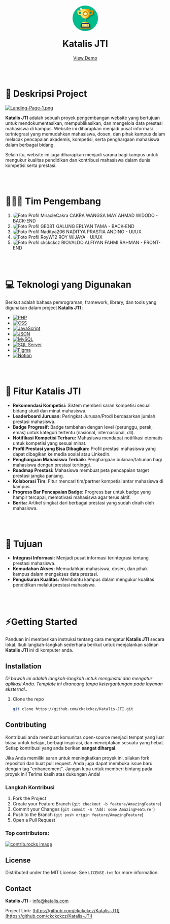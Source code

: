 <!-- PROJECT LOGO -->
<br />
<div align="center">
    <img src="./public/img/katalis.png" alt="Logo" width="80" height="80" style="border-radius:10px">

  <h1 align="center" style="margin-top: 20px;">Katalis JTI</h1>

  <p align="center">
    <a href="https://github.com/othneildrew/Best-README-Template">View Demo</a>
  </p>
</div>

<br/>
<br/>

# 📖 Deskripsi Project

[![Landing-Page-1.png](https://i.postimg.cc/3xZkCM3J/Landing-Page-1.png)](https://postimg.cc/0zb5PB6L)

**Katalis JTI** adalah sebuah proyek pengembangan website yang bertujuan untuk mendokumentasikan, mempublikasikan, dan mengelola data prestasi mahasiswa di kampus. Website ini diharapkan menjadi pusat informasi terintegrasi yang memudahkan mahasiswa, dosen, dan pihak kampus dalam melacak pencapaian akademis, kompetisi, serta penghargaan mahasiswa dalam berbagai bidang.

Selain itu, website ini juga diharapkan menjadi sarana bagi kampus untuk mengukur kualitas pendidikan dan kontribusi mahasiswa dalam dunia kompetisi serta prestasi.

<br/>
<br/>

# 👨🏽‍💻 Tim Pengembang

1. <img src="https://github.com/MiracleCakra.png" alt="Foto Profil MiracleCakra" width="50" style
="border-radius:10px"/>  CAKRA WANGSA MAY AHMAD WIDODO - BACK-END
1. <img src="https://github.com/GE08T.png" alt="Foto Profil GE08T" width="50" style
="border-radius:10px"/>  GALUNG ERLYAN TAMA - BACK-END
1. <img src="https://github.com/Naditya206.png" alt="Foto Profil Naditya206" width="50" style
="border-radius:10px"/>  NADITYA PRASTIA ANDINO - UI/UX
1. <img src="https://github.com/RoyW12.png" alt="Foto Profil RoyW12" width="50" style
="border-radius:10px"/>  ROY WIJAYA - UI/UX
1. <img src="https://github.com/ckckckcz.png" alt="Foto Profil ckckckcz" width="50" style
="border-radius:10px"/> RIOVALDO ALFIYAN FAHMI RAHMAN - FRONT-END


<br/>
<br/>

# 💻 Teknologi yang Digunakan

Berikut adalah bahasa pemrograman, framework, library, dan tools yang digunakan dalam project **Katalis JTI** :

* [![PHP][PHP-logo]][PHP-url]
* [![CSS][CSS-logo]][CSS-url]
* [![JavaScript][JS-logo]][JS-url]
* [![JSON][JSON-logo]][JSON-url]
* [![MySQL][MySQL-logo]][MySQL-url]
* [![SQL Server][SQLServer-logo]][SQLServer-url]
* [![Figma][Figma-logo]][Figma-url]
* [![Notion][Notion-logo]][Notion-url]

<br/>
<br/>

# 🚀 Fitur **Katalis JTI**

- **Rekomendasi Kompetisi:** Sistem memberi saran kompetisi sesuai bidang studi dan minat mahasiswa.
- **Leaderboard Jurusan:** Peringkat Jurusan/Prodi berdasarkan jumlah prestasi mahasiswa.
- **Badge Progresif:** Badge tambahan dengan level (perunggu, perak, emas) untuk kategori tertentu (nasional, internasional, dll).
- **Notifikasi Kompetisi Terbaru:** Mahasiswa mendapat notifikasi otomatis untuk kompetisi yang sesuai minat.
- **Profil Prestasi yang Bisa Dibagikan:** Profil prestasi mahasiswa yang dapat dibagikan ke media sosial atau LinkedIn.
- **Penghargaan Mahasiswa Terbaik:** Penghargaan bulanan/tahunan bagi mahasiswa dengan prestasi tertinggi.
- **Roadmap Prestasi:** Mahasiswa membuat peta pencapaian target prestasi jangka panjang.
- **Kolaborasi Tim:** Fitur mencari tim/partner kompetisi antar mahasiswa di kampus.
- **Progress Bar Pencapaian Badge:** Progress bar untuk badge yang hampir tercapai, memotivasi mahasiswa agar terus aktif.
- **Berita:** Artikel singkat dari berbagai prestasi yang sudah diraih oleh mahasiswa.

<br/>
<br/>

# 🎯 Tujuan

- **Integrasi Informasi:** Menjadi pusat informasi terintegrasi tentang prestasi mahasiswa.
- **Kemudahan Akses:** Memudahkan mahasiswa, dosen, dan pihak kampus dalam mengakses data prestasi.
- **Pengukuran Kualitas:** Membantu kampus dalam mengukur kualitas pendidikan melalui prestasi mahasiswa.

<br/>
<br/>

# ⚡Getting Started

Panduan ini memberikan instruksi tentang cara mengatur **Katalis JTI** secara lokal. Ikuti langkah-langkah sederhana berikut untuk menjalankan salinan **Katalis JTI** ini di komputer anda.

## Installation

_Di bawah ini adalah langkah-langkah untuk menginstal dan mengatur aplikasi Anda. Template ini dirancang tanpa ketergantungan pada layanan eksternal.._

1. Clone the repo
   ```bash
   git clone https://github.com/ckckckcz/Katalis-JTI.git
   ```


<!-- CONTRIBUTING -->
## Contributing

Kontribusi anda membuat komunitas open-source menjadi tempat yang luar biasa untuk belajar, berbagi inspirasi, dan menciptakan sesuatu yang hebat. Setiap kontribusi yang anda berikan **sangat dihargai**.

Jika Anda memiliki saran untuk meningkatkan proyek ini, silakan fork repositori dan buat pull request. Anda juga dapat membuka issue baru dengan tag "enhancement".
Jangan lupa untuk memberi bintang pada proyek ini! Terima kasih atas dukungan Anda!

### Langkah Kontribusi
1. Fork the Project
2. Create your Feature Branch (`git checkout -b feature/AmazingFeature`)
3. Commit your Changes (`git commit -m 'Add: some AmazingFeature'`)
4. Push to the Branch (`git push origin feature/AmazingFeature`)
5. Open a Pull Request

### Top contributors:

<a href="https://github.com/ckckckcz/Katalis-JTI/graphs/contributors">
  <img src="https://contrib.rocks/image?repo=ckckckcz/Katalis-JTI" alt="contrib.rocks image" />
</a>


<!-- LICENSE -->
## License

Distributed under the MIT License. See `LICENSE.txt` for more information.



<!-- CONTACT -->
## Contact

**Katalis JTI** - info@katalis.com

Project Link: [https://github.com/ckckckcz/Katalis-JTI](https://github.com/ckckckcz/Katalis-JTI)


<!-- MARKDOWN LINKS & IMAGES -->
<!-- https://www.markdownguide.org/basic-syntax/#reference-style-links -->
[PHP-logo]: https://img.shields.io/badge/PHP-777BB4?style=for-the-badge&logo=php&logoColor=white
[PHP-url]: https://www.php.net/

[CSS-logo]: https://img.shields.io/badge/CSS-1572B6?style=for-the-badge&logo=css3&logoColor=white
[CSS-url]: https://developer.mozilla.org/en-US/docs/Web/CSS

[JS-logo]: https://img.shields.io/badge/JavaScript-F7DF1E?style=for-the-badge&logo=javascript&logoColor=black
[JS-url]: https://developer.mozilla.org/en-US/docs/Web/JavaScript

[JSON-logo]: https://img.shields.io/badge/JSON-000000?style=for-the-badge&logo=json&logoColor=white
[JSON-url]: https://www.json.org/

[MySQL-logo]: https://img.shields.io/badge/MySQL-4479A1?style=for-the-badge&logo=mysql&logoColor=white
[MySQL-url]: https://www.mysql.com/

[SQLServer-logo]: https://img.shields.io/badge/SQL%20Server-CC2927?style=for-the-badge&logo=microsoft-sql-server&logoColor=white
[SQLServer-url]: https://www.microsoft.com/en-us/sql-server

[Figma-logo]: https://img.shields.io/badge/Figma-F24E1E?style=for-the-badge&logo=figma&logoColor=white
[Figma-url]: https://www.figma.com/

[Notion-logo]: https://img.shields.io/badge/Notion-000000?style=for-the-badge&logo=notion&logoColor=white
[Notion-url]: https://www.notion.so/

